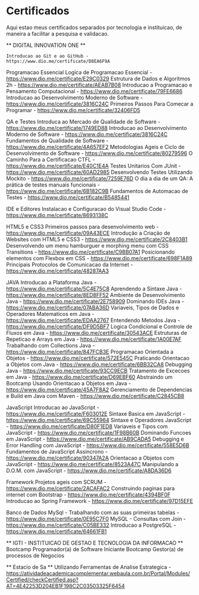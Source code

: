 # Certificados
Aqui estao meus certificados separados por tecnologia e instituicao, de maneira a facilitar a pesquisa e validacao.

** DIGITAL INNOVATION ONE **

	Introducao ao Git e ao GitHub - https://www.dio.me/certificate/D8EA6F9A

Programacao Essencial
	Logica de Programacao Essencial - https://www.dio.me/certificate/E29C0329
	Estrutura de Dados e Algoritmos 2h - https://www.dio.me/certificate/AEAB7B08
	Introducao a Programacao e Pensamento Computacional - https://www.dio.me/certificate/79FE6686
	Introducao ao Desenvolvimento Moderno de Software - https://www.dio.me/certificate/3816C24C
	Primeiros Passos Para Comecar a Programar - https://www.dio.me/certificate/32406FD5

QA e Testes
	Introduca ao Mercado de Qualidade de Software - https://www.dio.me/certificate/1749ED88
	Introducao ao Desenvolvimento Moderno de Software - https://www.dio.me/certificate/3816C24C
	Fundamentos de Qualidade de Software - https://www.dio.me/certificate/4A657EF2
	Metodologias Ageis e Ciclo de Desenvolvimento de Software - https://www.dio.me/certificate/80279596
	O Caminho Para a Certificacao CTFL - https://www.dio.me/certificate/E40C1E4A
	Testes Unitarios Com JUnit - https://www.dio.me/certificate/60AD2985
	Desenvolvendo Testes Utilizando Mockito - https://www.dio.me/certificate/7259E76D
	O dia a dia de um QA: A prática de testes manuais funcionais - https://www.dio.me/certificate/6B182C9B
	Fundamentos de Automacao de Testes - https://www.dio.me/certificate/B5485441


IDE e Editores
	Instalacao e Configuracao do Visual Studio Code - https://www.dio.me/certificate/8693138C

HTML5 e CSS3
	Primeiros passos para desenvolvimento web - https://www.dio.me/certificate/09A43ECE
	Introdução a Criação de Websites com HTML5 e CSS3 - https://www.dio.me/certificate/2C8403B1
	Desenvolvendo um menu hamburguer e morphing menu com CSS Transitions - https://www.dio.me/certificate/C9BB07A1
	Posicionando elementos com Flexbox em CSS - https://www.dio.me/certificate/698F1A89
	Principais Protocolos de Comunicacao da Internet - https://www.dio.me/certificate/48287AA3

JAVA
	Introducao a Plataforma Java - https://www.dio.me/certificate/5C4E75C8
	Aprendendo a Sintaxe Java - https://www.dio.me/certificate/8ED8FF52
	Ambiente de Desenvolvimento Java - https://www.dio.me/certificate/2E758909
	Dominando IDEs Java - https://www.dio.me/certificate/07ABA36D
	Variaveis, Tipos de Dados e Operadores Matematicos em Java - https://www.dio.me/certificate/EDAA2767
	Entendendo Metodos Java - https://www.dio.me/certificate/DF9D5BF7
	Logica Condicional e Controle de Fluxos em Java - https://www.dio.me/certificate/30543ACE
	Estruturas de Repeticao e Arrays em Java - https://www.dio.me/certificate/1A00E7AF
	Trabalhando com Collections Java - https://www.dio.me/certificate/847FCB3E
	Programacao Orientada a Objetos - https://www.dio.me/certificate/572E545C
	Praticando Orientacao a Objetos com Java - https://www.dio.me/certificate/6BB32CA8
	Debugging Java - https://www.dio.me/certificate/93CC9ECB
	Tratamento de Excecoes em Java - https://www.dio.me/certificate/D69EBF60
	Abstraindo um Bootcamp Usando Orientacao a Objetos em Java - https://www.dio.me/certificate/45A7F8A2
	Gerenciamento de Dependencias e Build em Java com Maven - https://www.dio.me/certificate/C2845CB8

JavaScript
	Introducao ao JavaScript - https://www.dio.me/certificate/F603012E
	Sintaxe Basica em JavaScript - https://www.dio.me/certificate/69C55964
	Sintaxe e Operadores JavaScript - https://www.dio.me/certificate/D80F1ED8
	Variaveis e Tipos com JavaScript - https://www.dio.me/certificate/1F98B60B
	Dominando Funcoes em JavaScript - https://www.dio.me/certificate/AB9CADA5
	Debugging e Error Handling com JavaScript - https://www.dio.me/certificate/558E5D6B
	Fundamentos de JavaScript Assincrono - https://www.dio.me/certificate/90347A2A
	Orientacao a Objetos com JavaScript - https://www.dio.me/certificate/8523A47C
	Manipulando a D.O.M. com JavaScript - https://www.dio.me/certificate/A8DA36D6

Framework
	Projetos ageis com SCRUM - https://www.dio.me/certificate/2ACAFAC2
	Construindo paginas para internet com Bootstrap - https://www.dio.me/certificate/4394BF0F
	Introducao ao Spring Framework - https://www.dio.me/certificate/97D15EFE

Banco de Dados
	MySql - Trabalhando com as suas primeiras tabelas - https://www.dio.me/certificate/0E95C7F0
	MySQL - Consultas com Join - https://www.dio.me/certificate/C05BE332
	Introducao a PostgreSQL - https://www.dio.me/certificate/64661FB1


** IGTI - INSTITUICAO DE GESTAO E TECNOLOGIA DA INFORMACAO **
	Bootcamp Programador(a) de Software Iniciante
	Bootcamp Gestor(a) de processos de Negocios

** Estacio de Sa **
	Utilizando Ferramentas de Analise Estrategica - https://atividadeacademicacomplementar.webaula.com.br/Portal/Modules/Certified/checkCertified.asp?AT=4E42253D204EB1F198C2C03503325F6454


